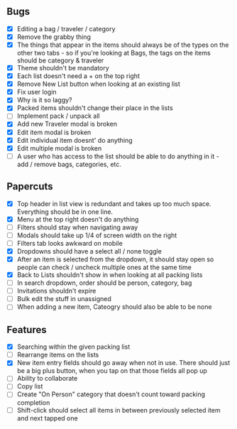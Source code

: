 ## Bugs
- [x] Editing a bag / traveler / category
- [x] Remove the grabby thing
- [x] The things that appear in the items should always be of the types on the other two tabs - so if you're looking at Bags, the tags on the items should be category & traveler
- [x] Theme shouldn't be mandatory
- [x] Each list doesn't need a + on the top right
- [x] Remove New List button when looking at an existing list
- [x] Fix user login
- [x] Why is it so laggy?
- [x] Packed items shouldn't change their place in the lists
- [ ] Implement pack / unpack all
- [x] Add new Traveler modal is broken
- [x] Edit item modal is broken
- [x] Edit individual item doesnt' do anything
- [x] Edit multiple modal is broken
- [ ] A user who has access to the list should be able to do anything in it - add / remove bags, categories, etc.

## Papercuts
- [x] Top header in list view is redundant and takes up too much space. Everything should be in one line.
- [x] Menu at the top right doesn't do anything
- [ ] Filters should stay when navigating away
- [ ] Modals should take up 1/4 of screen width on the right
- [ ] Filters tab looks awkward on mobile
- [x] Dropdowns should have a select all / none toggle
- [x] After an item is selected from the dropdown, it should stay open so people can check / uncheck multiple ones at the same time
- [x] Back to Lists shouldn't show in when looking at all packing lists
- [ ] In search dropdown, order should be person, category, bag
- [ ] Invitations shouldn't expire
- [ ] Bulk edit the stuff in unassigned
- [ ] When adding a new item, Cateogry should also be able to be none

## Features
- [x] Searching within the given packing list
- [ ] Rearrange items on the lists
- [x] New item entry fields should go away when not in use. There should just be a big plus button, when you tap on that those fields all pop up
- [ ] Ability to collaborate
- [ ] Copy list
- [ ] Create "On Person" category that doesn't count toward packing completion
- [ ] Shift-click should select all items in between previously selected item and next tapped one
